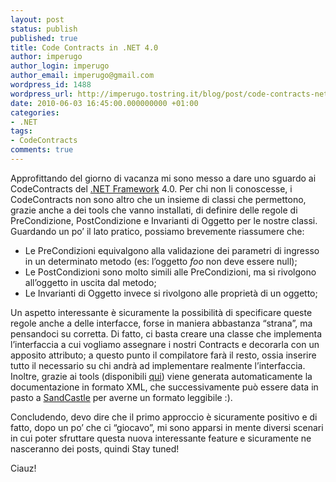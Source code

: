 ```yaml
---
layout: post
status: publish
published: true
title: Code Contracts in .NET 4.0
author: imperugo
author_login: imperugo
author_email: imperugo@gmail.com
wordpress_id: 1488
wordpress_url: http://imperugo.tostring.it/blog/post/code-contracts-net-4/
date: 2010-06-03 16:45:00.000000000 +01:00
categories:
- .NET
tags:
- CodeContracts
comments: true
---
```

<p>Approfittando del giorno di vacanza mi sono messo a dare uno sguardo ai CodeContracts del <a title=".NET Framework Search" href="http://www.imperugo.tostring.it/tags/archive/.net" target="_blank">.NET Framework</a> 4.0. Per chi non li conoscesse, i CodeContracts non sono altro che un insieme di classi che permettono, grazie anche a dei tools che vanno installati, di definire delle regole di PreCondizione, PostCondizione e Invarianti di Oggetto per le nostre classi. Guardando un po’ il lato pratico, possiamo brevemente riassumere che:</p>  <ul>   <li>Le PreCondizioni equivalgono alla validazione dei parametri di ingresso in un determinato metodo (es: l’oggetto <em>foo</em> non deve essere null); </li>    <li>Le PostCondizioni sono molto simili alle PreCondizioni, ma si rivolgono all’oggetto in uscita dal metodo; </li>    <li>Le Invarianti di Oggetto invece si rivolgono alle proprietà di un oggetto; </li> </ul>  <p>Un aspetto interessante è sicuramente la possibilità di specificare queste regole anche a delle interfacce, forse in maniera abbastanza “strana”, ma pensandoci su corretta. Di fatto, ci basta creare una classe che implementa l’interfaccia a cui vogliamo assegnare i nostri Contracts e decorarla con un apposito attributo; a questo punto il compilatore farà il resto, ossia inserire tutto il necessario su chi andrà ad implementare realmente l’interfaccia.    <br />Inoltre, grazie ai tools (disponibili <a title="Code Contracts Home Page" href="http://msdn.microsoft.com/en-us/devlabs/dd491992.aspx" rel="nofollow" target="_blank">qui</a>) viene generata automaticamente la documentazione in formato XML, che successivamente può essere data in pasto a <a title="Sandcastle - Documentation Compiler for Managed Class Libraries" href="http://sandcastle.codeplex.com/" rel="nofollow" target="_blank">SandCastle</a> per averne un formato leggibile :).</p>  <p>Concludendo, devo dire che il primo approccio è sicuramente positivo e di fatto, dopo un po’ che ci “giocavo”, mi sono apparsi in mente diversi scenari in cui poter sfruttare questa nuova interessante feature e sicuramente ne nasceranno dei posts, quindi Stay tuned!</p>  <p>Ciauz!</p>
